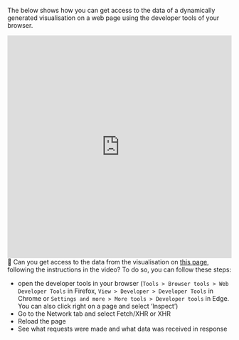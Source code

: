 The below shows how you can get access to the data of a dynamically generated visualisation on a web page using the developer tools of your browser.

<iframe width="100%" height="500" src="https://www.youtube.com/embed/0S4aWcm5Zsg" title="YouTube video player" frameborder="0" allow="accelerometer; autoplay; clipboard-write; encrypted-media; gyroscope; picture-in-picture; web-share" allowfullscreen></iframe>

<aside>
🔎 Can you get access to the data from the visualisation on <a href="https://www.ons.gov.uk/peoplepopulationandcommunity/leisureandtourism/timeseries/gmax/ott">this page</a>, following the instructions in the video? To do so, you can follow these steps:

- open the developer tools in your browser (`Tools > Browser tools > Web Developer Tools` in Firefox, `View > Developer > Developer Tools` in Chrome or `Settings and more > More tools > Developer tools` in Edge. You can also click right on a page and select ‘Inspect’)
- Go to the Network tab and select Fetch/XHR or XHR
- Reload the page
- See what requests were made and what data was received in response

</aside>
